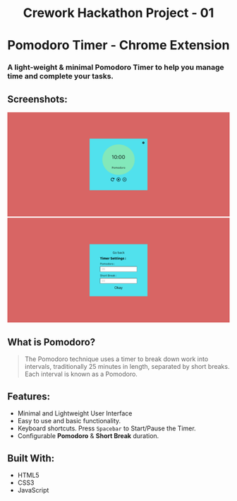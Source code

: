 <h1 align="center">Crework Hackathon Project - 01</h1>
<h1 align="center">Pomodoro Timer - Chrome Extension</h1>

### A light-weight & minimal Pomodoro Timer to help you manage time and complete your tasks.

## Screenshots:

![Screenshot:](./Screenshot/Pomodoro-App.png)
![Screenshot:](./Screenshot/Setting-Pomodoro-App.png)

## What is **Pomodoro**?

> The Pomodoro technique uses a timer to break down work into intervals, traditionally 25 minutes in length, separated by short breaks. Each interval is known as a Pomodoro.

## Features:

- Minimal and Lightweight User Interface
- Easy to use and basic functionality.
- Keyboard shortcuts. Press `Spacebar` to Start/Pause the Timer.
- Configurable **Pomodoro** & **Short Break** duration.

## Built With:
- HTML5
- CSS3
- JavaScript



